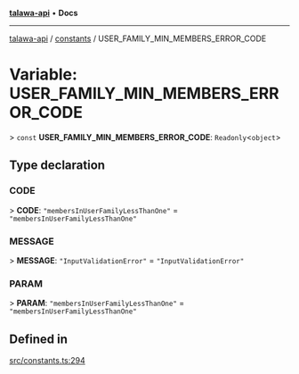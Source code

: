 [**talawa-api**](../../README.md) • **Docs**

***

[talawa-api](../../modules.md) / [constants](../README.md) / USER\_FAMILY\_MIN\_MEMBERS\_ERROR\_CODE

# Variable: USER\_FAMILY\_MIN\_MEMBERS\_ERROR\_CODE

\> `const` **USER\_FAMILY\_MIN\_MEMBERS\_ERROR\_CODE**: `Readonly`\<`object`\>

## Type declaration

### CODE

\> **CODE**: `"membersInUserFamilyLessThanOne"` = `"membersInUserFamilyLessThanOne"`

### MESSAGE

\> **MESSAGE**: `"InputValidationError"` = `"InputValidationError"`

### PARAM

\> **PARAM**: `"membersInUserFamilyLessThanOne"` = `"membersInUserFamilyLessThanOne"`

## Defined in

[src/constants.ts:294](https://github.com/PalisadoesFoundation/talawa-api/blob/0e711c6a6b57f55ab5776fc9c8edfc5ebc0b3d70/src/constants.ts#L294)
